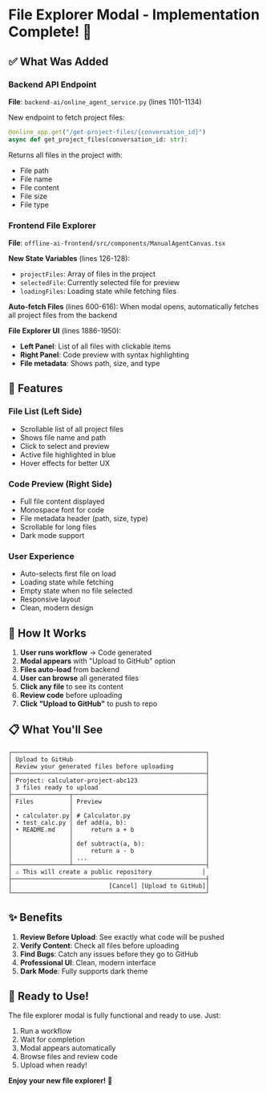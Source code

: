 # File Explorer Modal - Implementation Complete! 🎉

## ✅ What Was Added

### Backend API Endpoint

**File**: `backend-ai/online_agent_service.py` (lines 1101-1134)

New endpoint to fetch project files:
```python
@online_app.get("/get-project-files/{conversation_id}")
async def get_project_files(conversation_id: str):
```

Returns all files in the project with:
- File path
- File name
- File content
- File size
- File type

### Frontend File Explorer

**File**: `offline-ai-frontend/src/components/ManualAgentCanvas.tsx`

**New State Variables** (lines 126-128):
- `projectFiles`: Array of files in the project
- `selectedFile`: Currently selected file for preview
- `loadingFiles`: Loading state while fetching files

**Auto-fetch Files** (lines 600-616):
When modal opens, automatically fetches all project files from the backend

**File Explorer UI** (lines 1886-1950):
- **Left Panel**: List of all files with clickable items
- **Right Panel**: Code preview with syntax highlighting
- **File metadata**: Shows path, size, and type

## 🎨 Features

### File List (Left Side)
- Scrollable list of all project files
- Shows file name and path
- Click to select and preview
- Active file highlighted in blue
- Hover effects for better UX

### Code Preview (Right Side)
- Full file content displayed
- Monospace font for code
- File metadata header (path, size, type)
- Scrollable for long files
- Dark mode support

### User Experience
- Auto-selects first file on load
- Loading state while fetching
- Empty state when no file selected
- Responsive layout
- Clean, modern design

## 🚀 How It Works

1. **User runs workflow** → Code generated
2. **Modal appears** with "Upload to GitHub" option
3. **Files auto-load** from backend
4. **User can browse** all generated files
5. **Click any file** to see its content
6. **Review code** before uploading
7. **Click "Upload to GitHub"** to push to repo

## 📋 What You'll See

```
┌──────────────────────────────────────────────────────┐
│ Upload to GitHub                                     │
│ Review your generated files before uploading         │
├──────────────────────────────────────────────────────┤
│ Project: calculator-project-abc123                   │
│ 3 files ready to upload                              │
├────────────────┬─────────────────────────────────────┤
│ Files          │ Preview                             │
│                │                                     │
│ • calculator.py│ # Calculator.py                     │
│ • test_calc.py │ def add(a, b):                      │
│ • README.md    │     return a + b                    │
│                │                                     │
│                │ def subtract(a, b):                 │
│                │     return a - b                    │
│                │ ...                                 │
├────────────────┴─────────────────────────────────────┤
│ ⚠️ This will create a public repository              │
├──────────────────────────────────────────────────────┤
│                           [Cancel] [Upload to GitHub]│
└──────────────────────────────────────────────────────┘
```

## ✨ Benefits

1. **Review Before Upload**: See exactly what code will be pushed
2. **Verify Content**: Check all files before uploading
3. **Find Bugs**: Catch any issues before they go to GitHub
4. **Professional UI**: Clean, modern interface
5. **Dark Mode**: Fully supports dark theme

## 🎉 Ready to Use!

The file explorer modal is fully functional and ready to use. Just:
1. Run a workflow
2. Wait for completion
3. Modal appears automatically
4. Browse files and review code
5. Upload when ready!

**Enjoy your new file explorer!** 🚀


